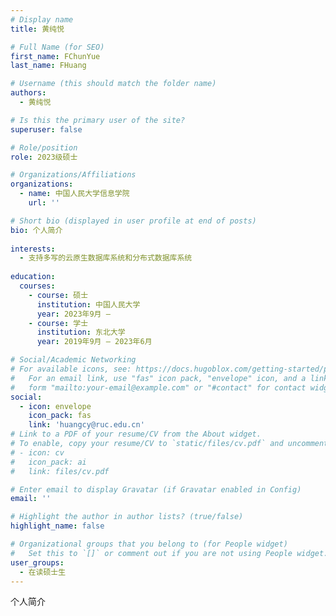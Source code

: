 ```yaml
---
# Display name
title: 黄纯悦

# Full Name (for SEO)
first_name: FChunYue
last_name: FHuang

# Username (this should match the folder name)
authors:
  - 黄纯悦

# Is this the primary user of the site?
superuser: false

# Role/position
role: 2023级硕士

# Organizations/Affiliations
organizations:
  - name: 中国人民大学信息学院
    url: ''

# Short bio (displayed in user profile at end of posts)
bio: 个人简介
  
interests:
  - 支持多写的云原生数据库系统和分布式数据库系统
  
education:
  courses:
    - course: 硕士
      institution: 中国人民大学
      year: 2023年9月 – 
    - course: 学士
      institution: 东北大学
      year: 2019年9月 – 2023年6月

# Social/Academic Networking
# For available icons, see: https://docs.hugoblox.com/getting-started/page-builder/#icons
#   For an email link, use "fas" icon pack, "envelope" icon, and a link in the
#   form "mailto:your-email@example.com" or "#contact" for contact widget.
social:
  - icon: envelope
    icon_pack: fas
    link: 'huangcy@ruc.edu.cn'
# Link to a PDF of your resume/CV from the About widget.
# To enable, copy your resume/CV to `static/files/cv.pdf` and uncomment the lines below.
# - icon: cv
#   icon_pack: ai
#   link: files/cv.pdf

# Enter email to display Gravatar (if Gravatar enabled in Config)
email: ''

# Highlight the author in author lists? (true/false)
highlight_name: false

# Organizational groups that you belong to (for People widget)
#   Set this to `[]` or comment out if you are not using People widget.
user_groups:
  - 在读硕士生
---
```


个人简介
